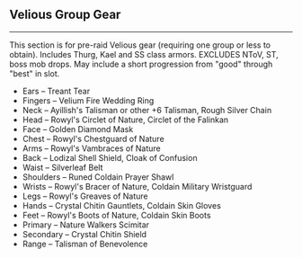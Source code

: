 ## Velious Group Gear

---
This section is for pre-raid Velious gear (requiring one group or less to obtain). Includes Thurg, Kael and SS class armors. EXCLUDES NToV, ST, boss mob drops. May include a short progression from "good" through "best" in slot.

* Ears – Treant Tear
* Fingers – Velium Fire Wedding Ring
* Neck – Ayillish's Talisman or other +6 Talisman, Rough Silver Chain
* Head – Rowyl's Circlet of Nature, Circlet of the Falinkan
* Face – Golden Diamond Mask
* Chest – Rowyl's Chestguard of Nature
* Arms – Rowyl's Vambraces of Nature
* Back – Lodizal Shell Shield, Cloak of Confusion
* Waist – Silverleaf Belt
* Shoulders – Runed Coldain Prayer Shawl
* Wrists – Rowyl's Bracer of Nature, Coldain Military Wristguard
* Legs – Rowyl's Greaves of Nature
* Hands – Crystal Chitin Gauntlets, Coldain Skin Gloves
* Feet – Rowyl's Boots of Nature, Coldain Skin Boots
* Primary – Nature Walkers Scimitar
* Secondary – Crystal Chitin Shield
* Range – Talisman of Benevolence
